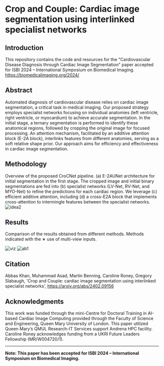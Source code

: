 # Crop and Couple: Cardiac image segmentation using interlinked specialist networks

## Introduction

This repository contains the code and resources for the "Cardiovascular Disease Diagnosis through Cardiac Image Segmentation" paper accepted for ISBI 2024 – International Symposium on Biomedical Imaging. https://biomedicalimaging.org/2024/

## Abstract

Automated diagnosis of cardiovascular disease relies on cardiac image segmentation, a critical task in medical imaging. Our proposed strategy employs specialist networks focusing on individual anatomies (left ventricle, right ventricle, or myocardium) to achieve accurate segmentation. In the initial stage, a ternary segmentation is performed to identify these anatomical regions, followed by cropping the original image for focused processing. An attention mechanism, facilitated by an additive attention block (E-2A block), interlinks features from different anatomies, serving as a soft relative shape prior. Our approach aims for efficiency and effectiveness in cardiac image segmentation.

## Methodology

Overview of the proposed CroCNet pipeline. (a) E-2AUNet architecture for initial segmentation in the first stage. The cropped image and initial binary segmentations are fed into (b) specialist networks (LV-Net, RV-Net, and MYO-Net) to
refine the predictions for each cardiac region. We leverage (c) efficient additive attention, including (d) a cross-E2A block that implements cross-attention to intermingle features between the specialist networks.
![idea2](https://github.com/kabbas570/Medical-Image-Segmentation-From--Scratch-/assets/56618776/41b38184-ddd5-4ce7-b294-2b243d12fbd2)
## Results

Comparison of the results obtained from different methods. Methods indicated with the ∗ use of multi-view inputs.

![viz](https://github.com/kabbas570/Medical-Image-Segmentation-From--Scratch-/assets/56618776/07f6d2a3-be7e-4fc8-bcc6-79ecf67bc2a8)
![ab1](https://github.com/kabbas570/Medical-Image-Segmentation-From--Scratch-/assets/56618776/9ea765f9-bac9-4ff1-848c-2fe4a9a4fba1)
## Citation

Abbas Khan, Muhammad Asad, Martin Benning, Caroline Roney, Gregory Slabaugh, 'Crop and Couple: cardiac image segmentation using interlinked specialist networks', https://arxiv.org/abs/2402.09156


## Acknowledgments

This work was funded through the mini-Centre for Doctoral Training in AI-based Cardiac Image Computing provided through the Faculty of Science and Engineering, Queen Mary University of London. This paper utilized Queen Mary’s QMUL Research-IT Services support Andrena HPC facility. Caroline Roney acknowledges funding from a UKRI Future Leaders Fellowship (MR/W004720/1).

---

**Note: This paper has been accepted for ISBI 2024 – International Symposium on Biomedical Imaging.**
